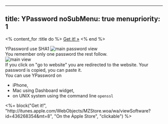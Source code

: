 -----
title: YPassword
noSubMenu: true
menupriority: 1
-----
<% content_for :title do %>
    <a href="http://itunes.apple.com/WebObjects/MZStore.woa/wa/viewSoftware?id=436268354&mt=8">Get it! &raquo;</a>
<% end %>

<div id="securecontent" class="slideshow big"><div class="inner">
YPassword use SHA1
<img src="/img/main/iPhone_Easy.png" class="clean" alt="main password view" />
</div></div>

<div id="easycontent" class="slideshow big"><div class="inner">
You remember only one password the rest follow.
<img src="/Scratch//img/blog/2011-05-05-Screenshots/main_view.jpg" alt="main view" style="display:block;margin-left:0;"/>
If you click on "go to website" you are redirected to the website.
Your password is copied, you can paste it.
</div></div>

<div id="portablecontent" class="slideshow big">
    <div class="inner">
        You can use YPassword on 
        <ul>
            <li> iPhone, </li>
            <li> Mac using Dashboard widget, </li>
            <li> on UNIX system using the command line <code>openssl</code> </li>
        </ul>
    </div>
</div>

<div class="flush"></div>
<%= block("Get it!", 
          "http://itunes.apple.com/WebObjects/MZStore.woa/wa/viewSoftware?id=436268354&mt=8",
          "On the Apple Store", 
          "clickable") %>

<div class="flush"></div>
